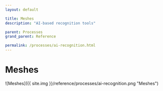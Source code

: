 ```yaml
---
layout: default

title: Meshes
description: "AI-based recognition tools"

parent: Processes
grand_parent: Reference

permalink: /processes/ai-recognition.html
---
```

# Meshes

![Meshes]({{ site.img }}/reference/processes/ai-recognition.png "Meshes") 
